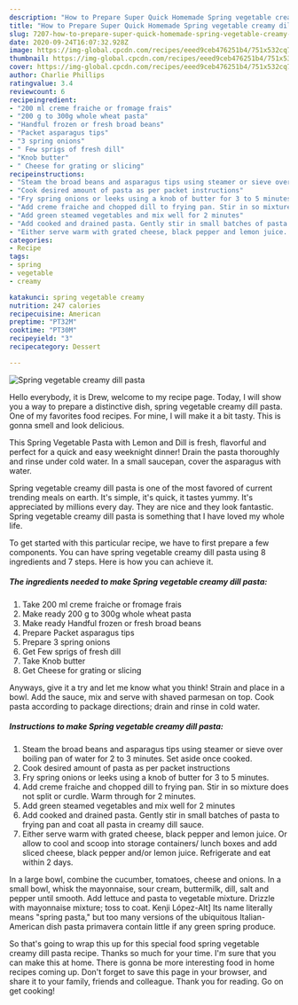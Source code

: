 ```yaml
---
description: "How to Prepare Super Quick Homemade Spring vegetable creamy dill pasta"
title: "How to Prepare Super Quick Homemade Spring vegetable creamy dill pasta"
slug: 7207-how-to-prepare-super-quick-homemade-spring-vegetable-creamy-dill-pasta
date: 2020-09-24T16:07:32.928Z
image: https://img-global.cpcdn.com/recipes/eeed9ceb476251b4/751x532cq70/spring-vegetable-creamy-dill-pasta-recipe-main-photo.jpg
thumbnail: https://img-global.cpcdn.com/recipes/eeed9ceb476251b4/751x532cq70/spring-vegetable-creamy-dill-pasta-recipe-main-photo.jpg
cover: https://img-global.cpcdn.com/recipes/eeed9ceb476251b4/751x532cq70/spring-vegetable-creamy-dill-pasta-recipe-main-photo.jpg
author: Charlie Phillips
ratingvalue: 3.4
reviewcount: 6
recipeingredient:
- "200 ml creme fraiche or fromage frais"
- "200 g to 300g whole wheat pasta"
- "Handful frozen or fresh broad beans"
- "Packet asparagus tips"
- "3 spring onions"
- " Few sprigs of fresh dill"
- "Knob butter"
- " Cheese for grating or slicing"
recipeinstructions:
- "Steam the broad beans and asparagus tips using steamer or sieve over boiling pan of water for 2 to 3 minutes. Set aside once cooked."
- "Cook desired amount of pasta as per packet instructions"
- "Fry spring onions or leeks using a knob of butter for 3 to 5 minutes."
- "Add creme fraiche and chopped dill to frying pan. Stir in so mixture does not split or curdle. Warm through for 2 minutes."
- "Add green steamed vegetables and mix well for 2 minutes"
- "Add cooked and drained pasta. Gently stir in small batches of pasta to frying pan and coat all pasta in creamy dill sauce."
- "Either serve warm with grated cheese, black pepper and lemon juice. Or allow to cool and scoop into storage containers/ lunch boxes and add sliced cheese, black pepper and/or lemon juice. Refrigerate and eat within 2 days."
categories:
- Recipe
tags:
- spring
- vegetable
- creamy

katakunci: spring vegetable creamy 
nutrition: 247 calories
recipecuisine: American
preptime: "PT32M"
cooktime: "PT30M"
recipeyield: "3"
recipecategory: Dessert

---
```



![Spring vegetable creamy dill pasta](https://img-global.cpcdn.com/recipes/eeed9ceb476251b4/751x532cq70/spring-vegetable-creamy-dill-pasta-recipe-main-photo.jpg)

Hello everybody, it is Drew, welcome to my recipe page. Today, I will show you a way to prepare a distinctive dish, spring vegetable creamy dill pasta. One of my favorites food recipes. For mine, I will make it a bit tasty. This is gonna smell and look delicious.

This Spring Vegetable Pasta with Lemon and Dill is fresh, flavorful and perfect for a quick and easy weeknight dinner! Drain the pasta thoroughly and rinse under cold water. In a small saucepan, cover the asparagus with water.

Spring vegetable creamy dill pasta is one of the most favored of current trending meals on earth. It's simple, it's quick, it tastes yummy. It's appreciated by millions every day. They are nice and they look fantastic. Spring vegetable creamy dill pasta is something that I have loved my whole life.


To get started with this particular recipe, we have to first prepare a few components. You can have spring vegetable creamy dill pasta using 8 ingredients and 7 steps. Here is how you can achieve it.

<!--inarticleads1-->

##### The ingredients needed to make Spring vegetable creamy dill pasta:

1. Take 200 ml creme fraiche or fromage frais
1. Make ready 200 g to 300g whole wheat pasta
1. Make ready Handful frozen or fresh broad beans
1. Prepare Packet asparagus tips
1. Prepare 3 spring onions
1. Get  Few sprigs of fresh dill
1. Take Knob butter
1. Get  Cheese for grating or slicing


Anyways, give it a try and let me know what you think! Strain and place in a bowl. Add the sauce, mix and serve with shaved parmesan on top. Cook pasta according to package directions; drain and rinse in cold water. 

<!--inarticleads2-->

##### Instructions to make Spring vegetable creamy dill pasta:

1. Steam the broad beans and asparagus tips using steamer or sieve over boiling pan of water for 2 to 3 minutes. Set aside once cooked.
1. Cook desired amount of pasta as per packet instructions
1. Fry spring onions or leeks using a knob of butter for 3 to 5 minutes.
1. Add creme fraiche and chopped dill to frying pan. Stir in so mixture does not split or curdle. Warm through for 2 minutes.
1. Add green steamed vegetables and mix well for 2 minutes
1. Add cooked and drained pasta. Gently stir in small batches of pasta to frying pan and coat all pasta in creamy dill sauce.
1. Either serve warm with grated cheese, black pepper and lemon juice. Or allow to cool and scoop into storage containers/ lunch boxes and add sliced cheese, black pepper and/or lemon juice. Refrigerate and eat within 2 days.


In a large bowl, combine the cucumber, tomatoes, cheese and onions. In a small bowl, whisk the mayonnaise, sour cream, buttermilk, dill, salt and pepper until smooth. Add lettuce and pasta to vegetable mixture. Drizzle with mayonnaise mixture; toss to coat. Kenji López-Alt] Its name literally means &#34;spring pasta,&#34; but too many versions of the ubiquitous Italian-American dish pasta primavera contain little if any green spring produce. 

So that's going to wrap this up for this special food spring vegetable creamy dill pasta recipe. Thanks so much for your time. I'm sure that you can make this at home. There is gonna be more interesting food in home recipes coming up. Don't forget to save this page in your browser, and share it to your family, friends and colleague. Thank you for reading. Go on get cooking!

